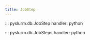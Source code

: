 ```yaml
---
title: JobStep
---
```


::: pyslurm.db.JobStep
    handler: python

::: pyslurm.db.JobSteps
    handler: python
